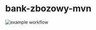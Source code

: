 # bank-zbozowy-mvn
![example workflow](https://github.com/Sadeg02/ban-zbozowy-mvn/actions/workflows/ci.yml/badge.svg)
